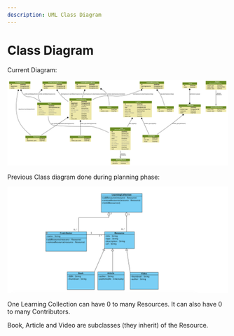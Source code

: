 ```yaml
---
description: UML Class Diagram
---
```


# Class Diagram

Current Diagram:

![Generated with Graphviz \(https://graphviz.gitlab.io/download/\)](../.gitbook/assets/code-resource-center_models.png)

Previous Class diagram done during planning phase:

![Done with Visual Paradigm](../.gitbook/assets/screen-shot-2018-12-05-at-2.47.26-pm.png)

One Learning Collection can have 0 to many Resources. It can also have 0 to many Contributors. 

Book, Article and Video are subclasses \(they inherit\) of the Resource. 


